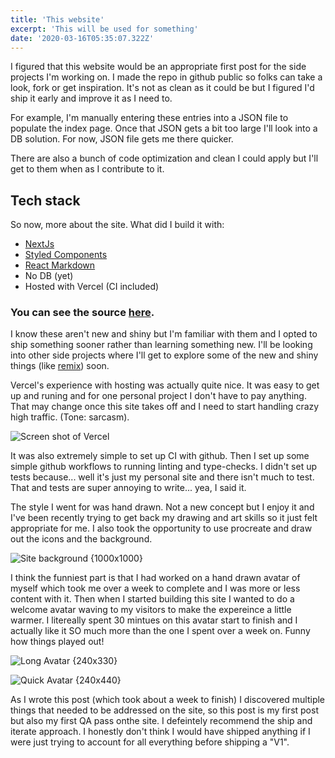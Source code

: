```yaml
---
title: 'This website'
excerpt: 'This will be used for something'
date: '2020-03-16T05:35:07.322Z'
---
```


I figured that this website would be an appropriate first post for the side projects I'm working on. I made the repo in github public so folks can take a look, fork or get inspiration. It's not as clean as it could be but I figured I'd ship it early and improve it as I need to.

For example, I'm manually entering these entries into a JSON file to populate the index page. Once that JSON gets a bit too large I'll look into a DB solution. For now, JSON file gets me there quicker. 

There are also a bunch of code optimization and clean I could apply but I'll get to them when as I contribute to it. 

## Tech stack

So now, more about the site. What did I build it with: 
* [NextJs](https://nextjs.org/)
* [Styled Components](https://styled-components.com/)
* [React Markdown](https://github.com/remarkjs/react-markdown)
* No DB (yet)
* Hosted with Vercel (CI included)

### You can see the source [here](https://github.com/Fionoble/fionoble.com).

I know these aren't new and shiny but I'm familiar with them and I opted to ship something sooner rather than learning something new. I'll be looking into other side projects where I'll get to explore some of the new and shiny things (like [remix](https://remix.run/)) soon.

Vercel's experience with hosting was actually quite nice. It was easy to get up and runing and for one personal project I don't have to pay anything. That may change once this site takes off and I need to start handling crazy high traffic. (Tone: sarcasm). 

![Screen shot of Vercel](/blog/vercel-screen.png)

It was also extremely simple to set up CI with github. Then I set up some simple github workflows to running linting and type-checks. I didn't set up tests because... well it's just my personal site and there isn't much to test. That and tests are super annoying to write... yea, I said it. 

The style I went for was hand drawn. Not a new concept but I enjoy it and I've been recently trying to get back my drawing and art skills so it just felt appropriate for me. I also took the opportunity to use procreate and draw out the icons and the background. 

![Site background {1000x1000}](/bg.jpg)

I think the funniest part is that I had worked on a hand drawn avatar of myself which took me over a week to complete and I was more or less content with it. Then when I started building this site I wanted to do a welcome avatar waving to my visitors to make the expereince a little warmer. I litereally spent 30 mintues on this avatar start to finish and I actually like it SO much more than the one I spent over a week on. Funny how things played out!

![Long Avatar {240x330}](/blog/avatar.jpg) 

![Quick Avatar {240x440}](/blog/welcome_wave.jpg) 

As I wrote this post (which took about a week to finish) I discovered multiple things that needed to be addressed on the site, so this post is my first post but also my first QA pass onthe site. I defeintely recommend the ship and iterate approach. I honestly don't think I would have shipped anything if I were just trying to account for all everything before shipping a "V1".